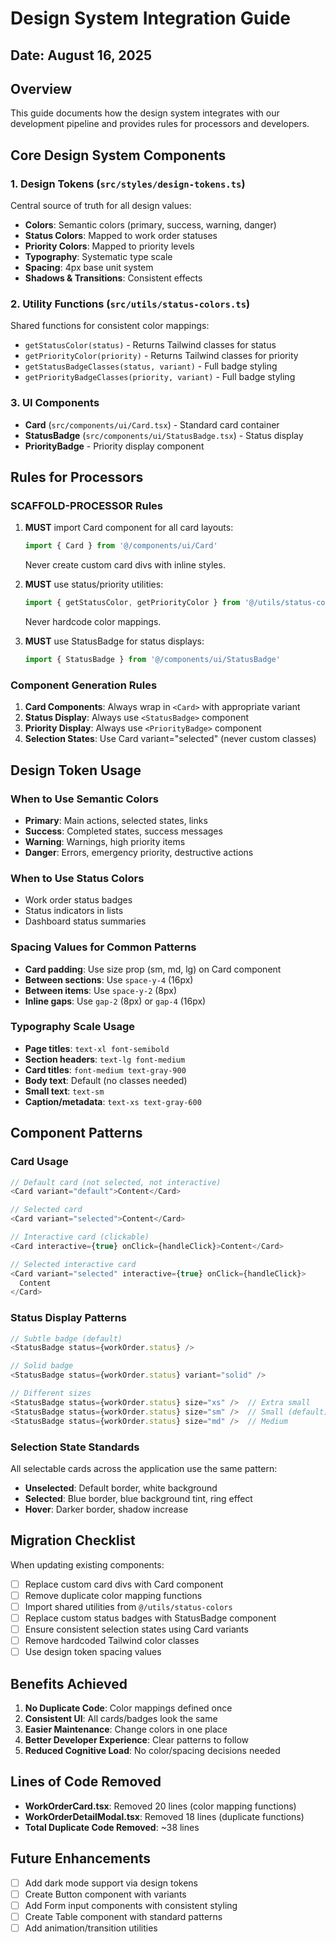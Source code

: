 # Design System Integration Guide

## Date: August 16, 2025

## Overview

This guide documents how the design system integrates with our development pipeline and provides rules for processors and developers.

## Core Design System Components

### 1. Design Tokens (`src/styles/design-tokens.ts`)

Central source of truth for all design values:

- **Colors**: Semantic colors (primary, success, warning, danger)
- **Status Colors**: Mapped to work order statuses
- **Priority Colors**: Mapped to priority levels
- **Typography**: Systematic type scale
- **Spacing**: 4px base unit system
- **Shadows & Transitions**: Consistent effects

### 2. Utility Functions (`src/utils/status-colors.ts`)

Shared functions for consistent color mappings:

- `getStatusColor(status)` - Returns Tailwind classes for status
- `getPriorityColor(priority)` - Returns Tailwind classes for priority
- `getStatusBadgeClasses(status, variant)` - Full badge styling
- `getPriorityBadgeClasses(priority, variant)` - Full badge styling

### 3. UI Components

- **Card** (`src/components/ui/Card.tsx`) - Standard card container
- **StatusBadge** (`src/components/ui/StatusBadge.tsx`) - Status display
- **PriorityBadge** - Priority display component

## Rules for Processors

### SCAFFOLD-PROCESSOR Rules

1. **MUST** import Card component for all card layouts:

   ```typescript
   import { Card } from '@/components/ui/Card'
   ```

   Never create custom card divs with inline styles.

2. **MUST** use status/priority utilities:

   ```typescript
   import { getStatusColor, getPriorityColor } from '@/utils/status-colors'
   ```

   Never hardcode color mappings.

3. **MUST** use StatusBadge for status displays:
   ```typescript
   import { StatusBadge } from '@/components/ui/StatusBadge'
   ```

### Component Generation Rules

1. **Card Components**: Always wrap in `<Card>` with appropriate variant
2. **Status Display**: Always use `<StatusBadge>` component
3. **Priority Display**: Always use `<PriorityBadge>` component
4. **Selection States**: Use Card variant="selected" (never custom classes)

## Design Token Usage

### When to Use Semantic Colors

- **Primary**: Main actions, selected states, links
- **Success**: Completed states, success messages
- **Warning**: Warnings, high priority items
- **Danger**: Errors, emergency priority, destructive actions

### When to Use Status Colors

- Work order status badges
- Status indicators in lists
- Dashboard status summaries

### Spacing Values for Common Patterns

- **Card padding**: Use size prop (sm, md, lg) on Card component
- **Between sections**: Use `space-y-4` (16px)
- **Between items**: Use `space-y-2` (8px)
- **Inline gaps**: Use `gap-2` (8px) or `gap-4` (16px)

### Typography Scale Usage

- **Page titles**: `text-xl font-semibold`
- **Section headers**: `text-lg font-medium`
- **Card titles**: `font-medium text-gray-900`
- **Body text**: Default (no classes needed)
- **Small text**: `text-sm`
- **Caption/metadata**: `text-xs text-gray-600`

## Component Patterns

### Card Usage

```typescript
// Default card (not selected, not interactive)
<Card variant="default">Content</Card>

// Selected card
<Card variant="selected">Content</Card>

// Interactive card (clickable)
<Card interactive={true} onClick={handleClick}>Content</Card>

// Selected interactive card
<Card variant="selected" interactive={true} onClick={handleClick}>
  Content
</Card>
```

### Status Display Patterns

```typescript
// Subtle badge (default)
<StatusBadge status={workOrder.status} />

// Solid badge
<StatusBadge status={workOrder.status} variant="solid" />

// Different sizes
<StatusBadge status={workOrder.status} size="xs" />  // Extra small
<StatusBadge status={workOrder.status} size="sm" />  // Small (default)
<StatusBadge status={workOrder.status} size="md" />  // Medium
```

### Selection State Standards

All selectable cards across the application use the same pattern:

- **Unselected**: Default border, white background
- **Selected**: Blue border, blue background tint, ring effect
- **Hover**: Darker border, shadow increase

## Migration Checklist

When updating existing components:

- [ ] Replace custom card divs with Card component
- [ ] Remove duplicate color mapping functions
- [ ] Import shared utilities from `@/utils/status-colors`
- [ ] Replace custom status badges with StatusBadge component
- [ ] Ensure consistent selection states using Card variants
- [ ] Remove hardcoded Tailwind color classes
- [ ] Use design token spacing values

## Benefits Achieved

1. **No Duplicate Code**: Color mappings defined once
2. **Consistent UI**: All cards/badges look the same
3. **Easier Maintenance**: Change colors in one place
4. **Better Developer Experience**: Clear patterns to follow
5. **Reduced Cognitive Load**: No color/spacing decisions needed

## Lines of Code Removed

- **WorkOrderCard.tsx**: Removed 20 lines (color mapping functions)
- **WorkOrderDetailModal.tsx**: Removed 18 lines (duplicate functions)
- **Total Duplicate Code Removed**: ~38 lines

## Future Enhancements

- [ ] Add dark mode support via design tokens
- [ ] Create Button component with variants
- [ ] Add Form input components with consistent styling
- [ ] Create Table component with standard patterns
- [ ] Add animation/transition utilities
